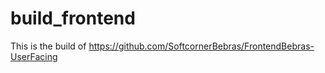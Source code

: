 # build_frontend
This is the build of https://github.com/SoftcornerBebras/FrontendBebras-UserFacing
